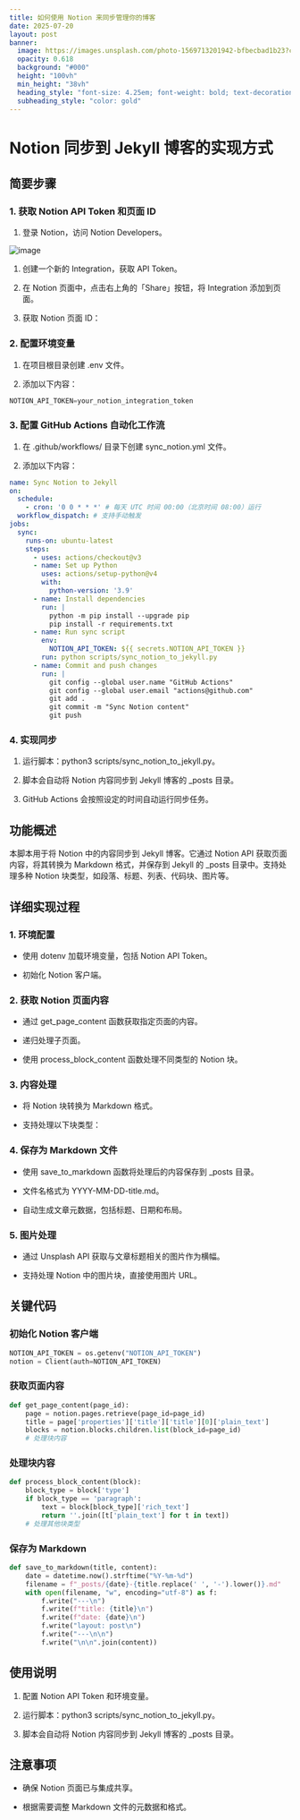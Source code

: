 ```yaml
---
title: 如何使用 Notion 来同步管理你的博客
date: 2025-07-20
layout: post
banner:
  image: https://images.unsplash.com/photo-1569713201942-bfbecbad1b23?crop=entropy&cs=tinysrgb&fit=max&fm=jpg&ixid=M3w2OTIwMzJ8MHwxfHJhbmRvbXx8fHx8fHx8fDE3NTI5OTMxMjZ8&ixlib=rb-4.1.0&q=80&w=1080
  opacity: 0.618
  background: "#000"
  height: "100vh"
  min_height: "38vh"
  heading_style: "font-size: 4.25em; font-weight: bold; text-decoration: underline"
  subheading_style: "color: gold"
---
```


# Notion 同步到 Jekyll 博客的实现方式

## 简要步骤

### 1. 获取 Notion API Token 和页面 ID

1. 登录 Notion，访问 Notion Developers。

![image](https://prod-files-secure.s3.us-west-2.amazonaws.com/a7a0cc5a-89b9-4cda-8686-1fba0ca52f40/d19c1afe-dea5-4312-9333-786b0ba83054/image.png?X-Amz-Algorithm=AWS4-HMAC-SHA256&X-Amz-Content-Sha256=UNSIGNED-PAYLOAD&X-Amz-Credential=ASIAZI2LB466ZQE3GWEB%2F20250720%2Fus-west-2%2Fs3%2Faws4_request&X-Amz-Date=20250720T063205Z&X-Amz-Expires=3600&X-Amz-Security-Token=IQoJb3JpZ2luX2VjEJr%2F%2F%2F%2F%2F%2F%2F%2F%2F%2FwEaCXVzLXdlc3QtMiJGMEQCIDWsVVfH3gsMI9Aory9xtcn9gZchNXjt0VdL6xdlWZMnAiAIfYhAlzsoeUynSIU2E5B3K9x4aVyn2zVMI%2FJsJE20XCqIBAiz%2F%2F%2F%2F%2F%2F%2F%2F%2F%2F8BEAAaDDYzNzQyMzE4MzgwNSIM7ebTHEFaLnV8uEPRKtwD1%2B2jNfeHsh63jBDNa3NbVbNT8%2FGbWukiCCXapm0GEJFHU0R4wga6buiJoXZkRWTac1Nc6Z%2FlxreeUi8fUavP57I6iCEfk9DZwAspnmbGro4cFQCS4ZBYA0gpCz3xryQXg%2ByNQ77feNc3BDgu%2B2c46d%2BqsYyFDkZw2H3Cnnx70wAzeMfPpL9Zrr1QbcRZc3PxeczXnq9LXSZJ3Z7Lk4hA22ctukb%2F%2FGXF2sO94eagNgFqHl62O4QnPwaCZWX3oIAsrM5mWuGE%2FlGnQ94Bv0ILJQXfhnPQCoGDrvkuQ8tgaITgYwOOfqH9IILXSIvxNxmDtRtDbwBIRr6qwIsO7YdqPjie62u%2BcZk%2B1kH0f9BKiLENdegcf60nehJK0XsAjWKYRRAzuHdZKD57w%2FKrd53lKSi74RrtIMsQGz81uEgU0hNY4rRsphvfrlyBCekiM3l3hJzjneHmpCt88b1uPPLfz5%2FIZ298eleVG795PWBleFVvQlBziD01Ga3BKwau8mAvJcyR3R83%2FdrvnwH4ASn9b1WjIfX7W7iJxzQYIpMpsZr%2BB1G6qhYPotHqjP%2FHDC0qwZ32SwnI%2BtEpFTdEwTE1nKcN065%2Be1b1%2BLAscaoTagymBbd1Nu%2B2RaF1aU4wj5jxwwY6pgEzC8TZFeqvCtjj8zhcLRL%2BBBU8I9dc4OchIRBrL%2BRbf5M8gOXNVGn5FHg6c9sco79K31XGaZWLxZE73KDtlXxOK5FR6A2aFRep3FcokiHRKTyEtcMf5Mi3hrMMcJNL%2BsqBFf55h0Ja87fFsLg%2BJFSUgbc19ZQqSbciipPUT%2Fxi7yM4cyDkxOKDHsDShh1D5y0YvknDTHhNp3sMI5kAT6q0zYbVr1Gd&X-Amz-Signature=c63b9036d80ae9906ced2998a9eaa3b1da11670c2416dcf6874465594b27679e&X-Amz-SignedHeaders=host&x-amz-checksum-mode=ENABLED&x-id=GetObject)

1. 创建一个新的 Integration，获取 API Token。

1. 在 Notion 页面中，点击右上角的「Share」按钮，将 Integration 添加到页面。

1. 获取 Notion 页面 ID：


### 2. 配置环境变量

1. 在项目根目录创建 .env 文件。

1. 添加以下内容：

```javascript
NOTION_API_TOKEN=your_notion_integration_token
```

### 3. 配置 GitHub Actions 自动化工作流

1. 在 .github/workflows/ 目录下创建 sync_notion.yml 文件。

1. 添加以下内容：

```yaml
name: Sync Notion to Jekyll
on:
  schedule:
    - cron: '0 0 * * *' # 每天 UTC 时间 00:00（北京时间 08:00）运行
  workflow_dispatch: # 支持手动触发
jobs:
  sync:
    runs-on: ubuntu-latest
    steps:
      - uses: actions/checkout@v3
      - name: Set up Python
        uses: actions/setup-python@v4
        with:
          python-version: '3.9'
      - name: Install dependencies
        run: |
          python -m pip install --upgrade pip
          pip install -r requirements.txt
      - name: Run sync script
        env:
          NOTION_API_TOKEN: ${{ secrets.NOTION_API_TOKEN }}
        run: python scripts/sync_notion_to_jekyll.py
      - name: Commit and push changes
        run: |
          git config --global user.name "GitHub Actions"
          git config --global user.email "actions@github.com"
          git add .
          git commit -m "Sync Notion content"
          git push
```

### 4. 实现同步

1. 运行脚本：python3 scripts/sync_notion_to_jekyll.py。

1. 脚本会自动将 Notion 内容同步到 Jekyll 博客的 _posts 目录。

1. GitHub Actions 会按照设定的时间自动运行同步任务。

## 功能概述

本脚本用于将 Notion 中的内容同步到 Jekyll 博客。它通过 Notion API 获取页面内容，将其转换为 Markdown 格式，并保存到 Jekyll 的 _posts 目录中。支持处理多种 Notion 块类型，如段落、标题、列表、代码块、图片等。

## 详细实现过程

### 1. 环境配置

- 使用 dotenv 加载环境变量，包括 Notion API Token。

- 初始化 Notion 客户端。

### 2. 获取 Notion 页面内容

- 通过 get_page_content 函数获取指定页面的内容。

- 递归处理子页面。

- 使用 process_block_content 函数处理不同类型的 Notion 块。

### 3. 内容处理

- 将 Notion 块转换为 Markdown 格式。

- 支持处理以下块类型：


### 4. 保存为 Markdown 文件

- 使用 save_to_markdown 函数将处理后的内容保存到 _posts 目录。

- 文件名格式为 YYYY-MM-DD-title.md。

- 自动生成文章元数据，包括标题、日期和布局。

### 5. 图片处理

- 通过 Unsplash API 获取与文章标题相关的图片作为横幅。

- 支持处理 Notion 中的图片块，直接使用图片 URL。

## 关键代码

### 初始化 Notion 客户端

```python
NOTION_API_TOKEN = os.getenv("NOTION_API_TOKEN")
notion = Client(auth=NOTION_API_TOKEN)
```

### 获取页面内容

```python
def get_page_content(page_id):
    page = notion.pages.retrieve(page_id=page_id)
    title = page['properties']['title']['title'][0]['plain_text']
    blocks = notion.blocks.children.list(block_id=page_id)
    # 处理块内容
```

### 处理块内容

```python
def process_block_content(block):
    block_type = block['type']
    if block_type == 'paragraph':
        text = block[block_type]['rich_text']
        return ''.join([t['plain_text'] for t in text])
    # 处理其他块类型
```

### 保存为 Markdown

```python
def save_to_markdown(title, content):
    date = datetime.now().strftime("%Y-%m-%d")
    filename = f"_posts/{date}-{title.replace(' ', '-').lower()}.md"
    with open(filename, "w", encoding="utf-8") as f:
        f.write("---\n")
        f.write(f"title: {title}\n")
        f.write(f"date: {date}\n")
        f.write("layout: post\n")
        f.write("---\n\n")
        f.write("\n\n".join(content))
```

## 使用说明

1. 配置 Notion API Token 和环境变量。

1. 运行脚本：python3 scripts/sync_notion_to_jekyll.py。

1. 脚本会自动将 Notion 内容同步到 Jekyll 博客的 _posts 目录。

## 注意事项

- 确保 Notion 页面已与集成共享。

- 根据需要调整 Markdown 文件的元数据和格式。